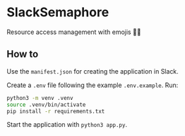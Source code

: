 # SlackSemaphore

Resource access management with emojis 🙏🚦

## How to

Use the `manifest.json` for creating the application in Slack.

Create a `.env` file following the example `.env.example`. Run:

```bash
python3 -m venv .venv
source .venv/bin/activate
pip install -r requirements.txt
```

Start the application with `python3 app.py`.
